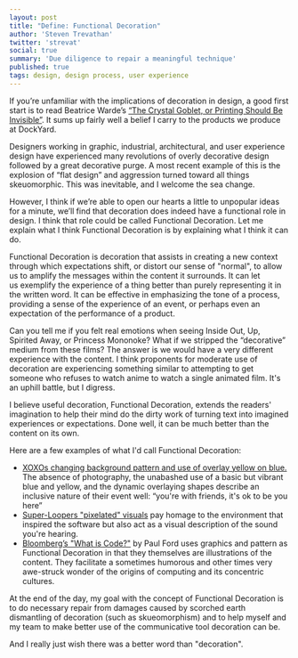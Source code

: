 ```yaml
---
layout: post
title: "Define: Functional Decoration"
author: 'Steven Trevathan'
twitter: 'strevat'
social: true
summary: 'Due diligence to repair a meaningful technique'
published: true
tags: design, design process, user experience
---
```


If you’re unfamiliar with the implications of decoration in design, a good first start is to read Beatrice Warde’s [“The Crystal Goblet, or Printing Should Be Invisible”](http://gmunch.home.pipeline.com/typo-L/misc/ward.htm). It sums up fairly well a belief I carry to the products we produce at DockYard.

Designers working in graphic, industrial, architectural, and user experience design have experienced many revolutions of overly decorative design followed by a great decorative purge. A most recent example of this is the explosion of “flat design” and aggression turned toward all things skeuomorphic. This was inevitable, and I welcome the sea change.

However, I think if we’re able to open our hearts a little to unpopular ideas for a minute, we’ll find that decoration does indeed have a functional role in design. I think that role could be called Functional Decoration. Let me explain what I think Functional Decoration is by explaining what I think it can do.

Functional Decoration is decoration that assists in creating a new context through which expectations shift, or distort our sense of "normal", to allow us to amplify the messages within the content it surrounds. It can let us exemplify the experience of a thing better than purely representing it in the written word. It can be effective in emphasizing the tone of a process, providing a sense of the experience of an event, or perhaps even an expectation of the performance of a product.

Can you tell me if you felt real emotions when seeing Inside Out, Up, Spirited Away, or Princess Mononoke? What if we stripped the “decorative” medium from these films? The answer is we would have a very different experience with the content. I think proponents for moderate use of decoration are experiencing something similar to attempting to get someone who refuses to watch anime to watch a single animated film. It's an uphill battle, but I digress.

I believe useful decoration, Functional Decoration, extends the readers' imagination to help their mind do the dirty work of turning text into imagined experiences or expectations. Done well, it can be much better than the content on its own.

Here are a few examples of what I'd call Functional Decoration:
* [XOXOs changing background pattern and use of overlay yellow on blue.](http://2015.xoxofest.com/) The absence of photography, the unabashed use of a basic but vibrant blue and yellow, and the dynamic overlaying shapes describe an inclusive nature of their event well: “you're with friends, it's ok to be you here”
* [Super-Loopers "pixelated" visuals](http://superlooper.universlabs.co.uk/) pay homage to the environment that inspired the software but also act as a visual description of the sound you're hearing.
* [Bloomberg’s "What is Code?"](http://www.bloomberg.com/graphics/2015-paul-ford-what-is-code/) by Paul Ford uses graphics and pattern as Functional Decoration in that they themselves are illustrations of the content. They facilitate a sometimes humorous and other times very awe-struck wonder of the origins of computing and its concentric cultures.

At the end of the day, my goal with the concept of Functional Decoration is to do necessary repair from damages caused by scorched earth dismantling of decoration (such as skueomorphism) and to help myself and my team to make better use of the communicative tool decoration can be.

And I really just wish there was a better word than "decoration".